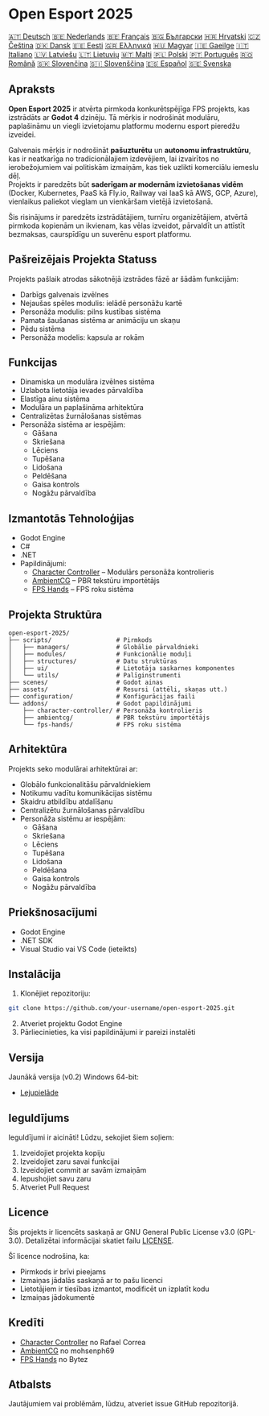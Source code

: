 # Open Esport 2025

[🇦🇹 Deutsch](deutsch.md) [🇧🇪 Nederlands](nederlands.md) [🇧🇪 Français](français.md) [🇧🇬 Български](български.md) [🇭🇷 Hrvatski](hrvatski.md) [🇨🇿 Čeština](čeština.md) [🇩🇰 Dansk](dansk.md) [🇪🇪 Eesti](eesti.md) [🇬🇷 Ελληνικά](ελληνικά.md) [🇭🇺 Magyar](magyar.md) [🇮🇪 Gaeilge](gaeilge.md) [🇮🇹 Italiano](italiano.md) [🇱🇻 Latviešu](latviešu.md) [🇱🇹 Lietuvių](lietuvių.md) [🇲🇹 Malti](malti.md) [🇵🇱 Polski](polski.md) [🇵🇹 Português](português.md) [🇷🇴 Română](română.md) [🇸🇰 Slovenčina](slovenčina.md) [🇸🇮 Slovenščina](slovenščina.md) [🇪🇸 Español](español.md) [🇸🇪 Svenska](svenska.md)

## Apraksts

**Open Esport 2025** ir atvērta pirmkoda konkurētspējīga FPS projekts, kas izstrādāts ar **Godot 4** dzinēju. Tā mērķis ir nodrošināt modulāru, paplašināmu un viegli izvietojamu platformu modernu esport pieredžu izveidei.

Galvenais mērķis ir nodrošināt **pašuzturētu** un **autonomu infrastruktūru**, kas ir neatkarīga no tradicionālajiem izdevējiem, lai izvairītos no ierobežojumiem vai politiskām izmaiņām, kas tiek uzlikti komerciālu iemeslu dēļ.  
Projekts ir paredzēts būt **saderīgam ar modernām izvietošanas vidēm** (Docker, Kubernetes, PaaS kā Fly.io, Railway vai IaaS kā AWS, GCP, Azure), vienlaikus paliekot vieglam un vienkāršam vietējā izvietošanā.

Šis risinājums ir paredzēts izstrādātājiem, turnīru organizētājiem, atvērtā pirmkoda kopienām un ikvienam, kas vēlas izveidot, pārvaldīt un attīstīt bezmaksas, caurspīdīgu un suverēnu esport platformu.

## Pašreizējais Projekta Statuss
Projekts pašlaik atrodas sākotnējā izstrādes fāzē ar šādām funkcijām:
- Darbīgs galvenais izvēlnes
- Nejaušas spēles modulis: ielādē personāžu kartē
- Personāža modulis: pilns kustības sistēma
- Pamata šaušanas sistēma ar animāciju un skaņu
- Pēdu sistēma
- Personāža modelis: kapsula ar rokām

## Funkcijas
- Dinamiska un modulāra izvēlnes sistēma
- Uzlabota lietotāja ievades pārvaldība
- Elastīga ainu sistēma
- Modulāra un paplašināma arhitektūra
- Centralizētas žurnālošanas sistēmas
- Personāža sistēma ar iespējām:
  - Gāšana
  - Skriešana
  - Lēciens
  - Tupēšana
  - Lidošana
  - Peldēšana
  - Gaisa kontrols
  - Nogāžu pārvaldība

## Izmantotās Tehnoloģijas
- Godot Engine
- C#
- .NET
- Papildinājumi:
  - [Character Controller](https://github.com/expressobits/character-controller) – Modulārs personāža kontrolieris
  - [AmbientCG](https://github.com/mohsenph69/godot-ambientcg) – PBR tekstūru importētājs
  - [FPS Hands](https://codeberg.org/Bytez/godot-fps-hands) – FPS roku sistēma

## Projekta Struktūra
```
open-esport-2025/
├── scripts/                  # Pirmkods
│   ├── managers/             # Globālie pārvaldnieki
│   ├── modules/              # Funkcionālie moduļi
│   ├── structures/           # Datu struktūras
│   ├── ui/                   # Lietotāja saskarnes komponentes
│   └── utils/                # Palīginstrumenti
├── scenes/                   # Godot ainas
├── assets/                   # Resursi (attēli, skaņas utt.)
├── configuration/            # Konfigurācijas faili
└── addons/                   # Godot papildinājumi
    ├── character-controller/ # Personāža kontrolieris
    ├── ambientcg/            # PBR tekstūru importētājs
    └── fps-hands/            # FPS roku sistēma
```

## Arhitektūra
Projekts seko modulārai arhitektūrai ar:
- Globālo funkcionalitāšu pārvaldniekiem
- Notikumu vadītu komunikācijas sistēmu
- Skaidru atbildību atdalīšanu
- Centralizētu žurnālošanas pārvaldību
- Personāža sistēmu ar iespējām:
  - Gāšana
  - Skriešana
  - Lēciens
  - Tupēšana
  - Lidošana
  - Peldēšana
  - Gaisa kontrols
  - Nogāžu pārvaldība

## Priekšnosacījumi
- Godot Engine
- .NET SDK
- Visual Studio vai VS Code (ieteikts)

## Instalācija
1. Klonējiet repozitoriju:
```bash
git clone https://github.com/your-username/open-esport-2025.git
```
2. Atveriet projektu Godot Engine
3. Pārliecinieties, ka visi papildinājumi ir pareizi instalēti

## Versija
Jaunākā versija (v0.2) Windows 64-bit:
- [Lejupielāde](https://antisys.fr/Games/openesport2025/Open-eSport-2025-v0.2.7z)

## Ieguldījums
Ieguldījumi ir aicināti! Lūdzu, sekojiet šiem soļiem:
1. Izveidojiet projekta kopiju
2. Izveidojiet zaru savai funkcijai
3. Izveidojiet commit ar savām izmaiņām
4. Iepushojiet savu zaru
5. Atveriet Pull Request

## Licence
Šis projekts ir licencēts saskaņā ar GNU General Public License v3.0 (GPL-3.0). Detalizētai informācijai skatiet failu [LICENSE](LICENSE).

Šī licence nodrošina, ka:
- Pirmkods ir brīvi pieejams
- Izmaiņas jādalās saskaņā ar to pašu licenci
- Lietotājiem ir tiesības izmantot, modificēt un izplatīt kodu
- Izmaiņas jādokumentē

## Kredīti
- [Character Controller](https://github.com/expressobits/character-controller) no Rafael Correa
- [AmbientCG](https://github.com/mohsenph69/godot-ambientcg) no mohsenph69
- [FPS Hands](https://codeberg.org/Bytez/godot-fps-hands) no Bytez

## Atbalsts
Jautājumiem vai problēmām, lūdzu, atveriet issue GitHub repozitorijā. 